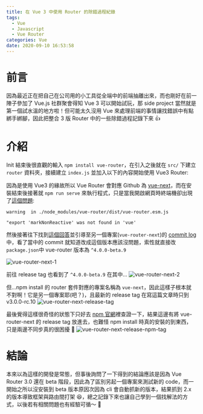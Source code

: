 ```yaml
---
title: 在 Vue 3 中使用 Router 的除錯過程紀錄
tags:
  - Vue
  - Javascript
  - Vue Router
categories: Vue
date: 2020-09-10 16:53:58
---
```



# 前言

因為最近正在把自己在公司用的小工具從全端中的前端抽離出來，而也剛好在前一陣子參加了 Vue.js 社群聚會得知 Vue 3 可以開始試玩，那 side project 當然就是第一個試水溫的地方啦！但可能太久沒用 Vue 來處理前端的事情讓找錯誤中有點綁手綁腳，因此把整合 3 版 Router 中的一些除錯過程記錄下來 👍

<!-- more -->

# 介紹

Init 結束後很直觀的輸入 `npm install vue-router`，在引入之後就在 `src/` 下建立 `router` 資料夾，接續建立 `index.js` 並加入以下的內容開始使用 Vue3 Router:

<script src="https://gist.github.com/louis70109/4c7ea0635e6f79af5ffb6f4781d87383.js"></script>

因為是使用 Vue3 的緣故所以 Vue Router 會對應 Github 為 [vue-next](https://github.com/vuejs/vue-next)，而在安裝結束後接著就 `npm run serve` 來執行程式，只是當我開啟網頁時終端機卻出現了[這個問題](https://github.com/vuejs/vue-next/issues/972):

```
warning  in ./node_modules/vue-router/dist/vue-router.esm.js

"export 'markNonReactive' was not found in 'vue'
```

然後接著往下找到[這個回答](https://github.com/vuejs/vue-next/issues/972?fbclid=IwAR0zL3QMDIsf0FhNJJQRmesHkNfTrqaJpqT8P1l2PaoKL2b0kXjGJEe42pw#issuecomment-615149911)並引導至另一個專案(`vue-router-next`)的 [commit log](https://github.com/vuejs/vue-router-next/commit/7636f556cd654fbdf49b494925628593e8383453) 中，看了當中的 commit 就知道改成這個版本應該沒問題，索性就直接改`package.json`中 vue-router 版本為 `^4.0.0-beta.9`

![vue-router-next-1](https://nijialin.com/images/vue3/issue1.png)

前往 release tag 也看到了 `^4.0.0-beta.9` 在其中...
![vue-router-next-2](https://nijialin.com/images/vue3/router-next-tag.png)

但...npm install 的 router 套件對應的專案名稱為 `vue-next`，因此這樣子根本就不對啊！它是另一個專案耶(吧？)，且最新的 release tag 在寫這篇文章時只到 v3.0.0-rc.10
![vue-router-next-release-tag](https://nijialin.com/images/vue3/release-tag.png)

最後覺得這樣很奇怪的狀態下只好去 [npm 官網](https://www.npmjs.com/package/vue-router/v/4.0.0-beta.9)裡查證一下，結果這邊有將 vue-router-next 的 release tag 放進去，也難怪 npm install 時真的安裝的到東西，只是兩邊不同步真的很困擾 🤣
![vue-router-next-release-npm-tag](https://nijialin.com/images/vue3/npm-router-tags.png)

# 結論

本來以為這樣的開發是常態，但事後詢問了一下得到的結論應該是因為 Vue Router 3.0 還在 beta 階段，因此為了區別另起一個專案來測試新的 code，而一開始之所以沒安裝到 beta 版本原因次因為 cli 會自動抓新的版本，結果抓到 2.x 的版本導致框架與路由間打架 😆，總之記錄下來也讓自己學到一個找解法的方式，以後若有相關問題也有經驗可循～ 🎉
